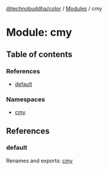 [@technobuddha/color](../../README.md) / [Modules](../Modules.md) / cmy

# Module: cmy

## Table of contents

### References

- [default](cmy.md#default)

### Namespaces

- [cmy](cmy.cmy-1.md)

## References

### default

Renames and exports: [cmy](cmy.cmy-1.md)
